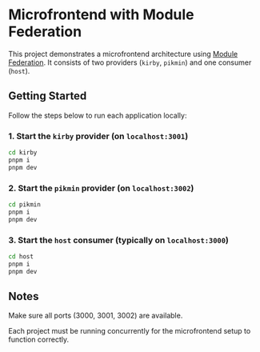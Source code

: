# Microfrontend with Module Federation

This project demonstrates a microfrontend architecture using [Module Federation](https://module-federation.io/index.html). It consists of two providers (`kirby`, `pikmin`) and one consumer (`host`).

## Getting Started

Follow the steps below to run each application locally:

### 1. Start the `kirby` provider (on `localhost:3001`)

```bash
cd kirby
pnpm i
pnpm dev
```

### 2. Start the `pikmin` provider (on `localhost:3002`)

```bash
cd pikmin
pnpm i
pnpm dev
```

### 3. Start the `host` consumer (typically on `localhost:3000`)

```bash
cd host
pnpm i
pnpm dev
```

## Notes

Make sure all ports (3000, 3001, 3002) are available.

Each project must be running concurrently for the microfrontend setup to function correctly.
